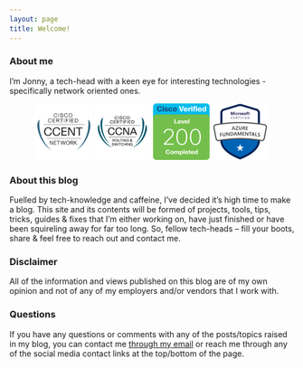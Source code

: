 ```yaml
---
layout: page
title: Welcome!
---
```

### About me

I’m Jonny, a tech-head with a keen eye for interesting technologies - specifically network oriented ones.

<p style="text-align: center;">
    <a href="https://www.youracclaim.com/users/jonathan-winter.8766fa25"><img alt="CCENTs" src="/assets/img/CCENT.png" width="100" /></a>
    <a href="https://www.youracclaim.com/users/jonathan-winter.8766fa25"><img alt="CCNA Routing & Switching" src="/assets/img/CCNA.png" width="100" /></a>
    <a href="https://www.youracclaim.com/users/jonathan-winter.8766fa25"><img alt="Understanding Cisco Networking Devices" src="/assets/img/Level-200.png" width="100" /></a>
    <a href="https://www.youracclaim.com/users/jonathan-winter.8766fa25"><img alt="Azure Fundamentals" src="/assets/img/Azure-Fundamentals.png" width="100" /></a>
</p>

### About this blog

Fuelled by tech-knowledge and caffeine, I’ve decided it’s high time to make a blog. This site and its contents will be formed of projects, tools, tips, tricks, guides & fixes that I’m either working on, have just finished or have been squireling away for far too long. So, fellow tech-heads – fill your boots, share & feel free to reach out and contact me.

### Disclaimer

All of the information and views published on this blog are of my own opinion and not of any of my employers and/or vendors that I work with.

### Questions

If you have any questions or comments with any of the posts/topics raised in my blog, you can contact me [through my email](mailto:me@jonathan-winter.co.uk) or reach me through any of the social media contact links at the top/bottom of the page.
